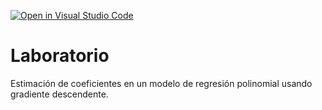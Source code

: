 [![Open in Visual Studio Code](https://classroom.github.com/assets/open-in-vscode-c66648af7eb3fe8bc4f294546bfd86ef473780cde1dea487d3c4ff354943c9ae.svg)](https://classroom.github.com/online_ide?assignment_repo_id=9460772&assignment_repo_type=AssignmentRepo)
# Laboratorio

Estimación de coeficientes en un modelo de regresión polinomial usando gradiente descendente.
